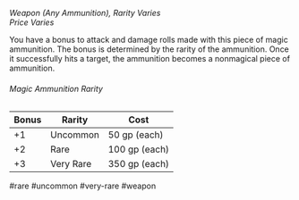 *Weapon (Any Ammunition), Rarity Varies*  
*Price Varies*

You have a bonus to attack and damage rolls made with this piece of magic ammunition. The bonus is determined by the rarity of the ammunition. Once it successfully hits a target, the ammunition becomes a nonmagical piece of ammunition.
###### Magic Ammunition Rarity
| Bonus | Rarity    | Cost          |
| ----- | --------- | ------------- |
| +1    | Uncommon  | 50 gp (each)  |
| +2    | Rare      | 100 gp (each) |
| +3    | Very Rare | 350 gp (each) |

#rare #uncommon #very-rare #weapon
